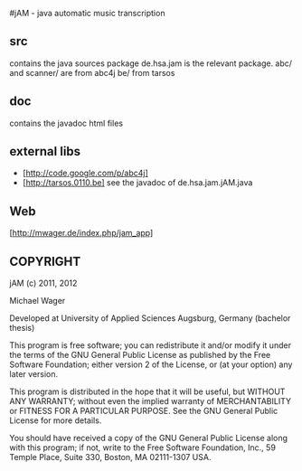 #jAM - java automatic music transcription

## src
contains the java sources
package de.hsa.jam is the relevant package.
abc/ and scanner/ are from abc4j
be/ from tarsos

## doc    
contains the javadoc html files


## external libs
* [http://code.google.com/p/abc4j]
* [http://tarsos.0110.be]
see the javadoc of de.hsa.jam.jAM.java


## Web
[http://mwager.de/index.php/jam_app]


## COPYRIGHT
jAM (c) 2011, 2012

Michael Wager

Developed at University of Applied Sciences Augsburg, Germany (bachelor thesis)

This program is free software; you can redistribute it and/or modify
it under the terms of the GNU General Public License as published
by the Free Software Foundation; either version 2 of the License,
or (at your option) any later version.

This program is distributed in the hope that it will be useful,
but WITHOUT ANY WARRANTY; without even the implied warranty of
MERCHANTABILITY or FITNESS FOR A PARTICULAR PURPOSE. See the
GNU General Public License for more details.

You should have received a copy of the GNU General Public License
along with this program; if not, write to the Free Software
Foundation, Inc., 59 Temple Place, Suite 330, Boston,
MA 02111-1307 USA.